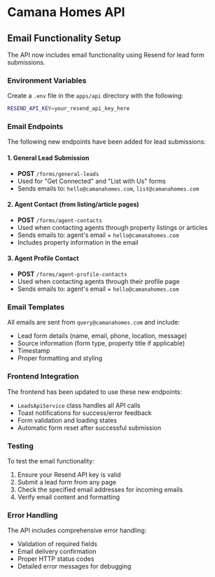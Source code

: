 # Camana Homes API

## Email Functionality Setup

The API now includes email functionality using Resend for lead form submissions.

### Environment Variables

Create a `.env` file in the `apps/api` directory with the following:

```bash
RESEND_API_KEY=your_resend_api_key_here
```

### Email Endpoints

The following new endpoints have been added for lead submissions:

#### 1. General Lead Submission
- **POST** `/forms/general-leads`
- Used for "Get Connected" and "List with Us" forms
- Sends emails to: `hello@camanahomes.com`, `list@camanahomes.com`

#### 2. Agent Contact (from listing/article pages)
- **POST** `/forms/agent-contacts`
- Used when contacting agents through property listings or articles
- Sends emails to: agent's email + `hello@camanahomes.com`
- Includes property information in the email

#### 3. Agent Profile Contact
- **POST** `/forms/agent-profile-contacts`
- Used when contacting agents through their profile page
- Sends emails to: agent's email + `hello@camanahomes.com`

### Email Templates

All emails are sent from `query@camanahomes.com` and include:
- Lead form details (name, email, phone, location, message)
- Source information (form type, property title if applicable)
- Timestamp
- Proper formatting and styling

### Frontend Integration

The frontend has been updated to use these new endpoints:
- `LeadsApiService` class handles all API calls
- Toast notifications for success/error feedback
- Form validation and loading states
- Automatic form reset after successful submission

### Testing

To test the email functionality:
1. Ensure your Resend API key is valid
2. Submit a lead form from any page
3. Check the specified email addresses for incoming emails
4. Verify email content and formatting

### Error Handling

The API includes comprehensive error handling:
- Validation of required fields
- Email delivery confirmation
- Proper HTTP status codes
- Detailed error messages for debugging

